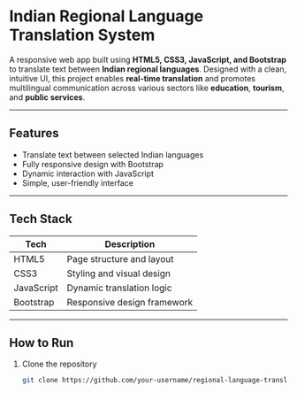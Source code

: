 
# Indian Regional Language Translation System

A responsive web app built using **HTML5, CSS3, JavaScript, and Bootstrap** to translate text between **Indian regional languages**. Designed with a clean, intuitive UI, this project enables **real-time translation** and promotes multilingual communication across various sectors like **education**, **tourism**, and **public services**.

---

## Features
- Translate text between selected Indian languages
- Fully responsive design with Bootstrap
- Dynamic interaction with JavaScript
- Simple, user-friendly interface

---

## Tech Stack
| Tech        | Description                    |
|-------------|--------------------------------|
| HTML5       | Page structure and layout      |
| CSS3        | Styling and visual design      |
| JavaScript  | Dynamic translation logic      |
| Bootstrap   | Responsive design framework    |

---

## How to Run
1. Clone the repository  
   ```bash
   git clone https://github.com/your-username/regional-language-translation.git
